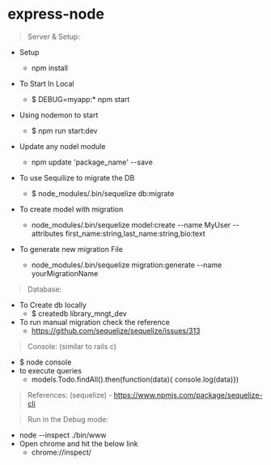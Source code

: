 # express-node

> Server & Setup:
  - Setup
    - npm install
  - To Start In Local 
    - $ DEBUG=myapp:* npm start

  - Using nodemon to start <this command detects changes and restarts automatically>
    - $ npm run start:dev
    
  - Update any nodel module
  	- npm update 'package_name' --save   

  - To use Sequilize to migrate the DB
    - $ node_modules/.bin/sequelize db:migrate
    
  - To create model with migration
    - node_modules/.bin/sequelize model:create --name MyUser --attributes first_name:string,last_name:string,bio:text  
    
  - To generate new migration File
    - node_modules/.bin/sequelize migration:generate --name yourMigrationName  

> Database:

  - To Create db locally
    - $ createdb library_mngt_dev
  - To run manual migration check the reference
  	-	https://github.com/sequelize/sequelize/issues/313  

> Console: (similar to rails c)
  - $ node console
  - to execute queries
    - models.Todo.findAll().then(function(data){ console.log(data)})
    
> References: (sequelize)
    - https://www.npmjs.com/package/sequelize-cli
     
> Run in the Debug mode:
  - node --inspect ./bin/www 
  - Open chrome and hit the below link
    - chrome://inspect/
